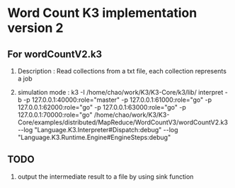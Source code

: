 Word Count K3 implementation version 2
======================================

For wordCountV2.k3
---------------------

1. Description : Read collections from a txt file, each
   collection represents a job

2. simulation mode : k3 -I
   /home/chao/work/K3/K3-Core/k3/lib/ interpret -b
   -p 127.0.0.1:40000:role=\"master\"
   -p 127.0.0.1:61000:role=\"go\"
   -p 127.0.0.1:62000:role=\"go\"
   -p 127.0.0.1:63000:role=\"go\"
   -p 127.0.0.1:70000:role=\"go\"  /home/chao/work/K3/K3-Core/examples/distributed/MapReduce/WordCountV3/wordCountV2.k3 --log "Language.K3.Interpreter#Dispatch:debug" --log "Language.K3.Runtime.Engine#EngineSteps:debug"

TODO
----

1. output the intermediate result to a file by using sink function
